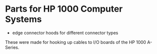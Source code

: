 <h1>Parts for HP 1000 Computer Systems</h1>

<ul>
  <li>edge connector hoods for different connector types</li>
</ul>

These were made for hooking up cables to I/O boards of the HP 1000 A-Series.
